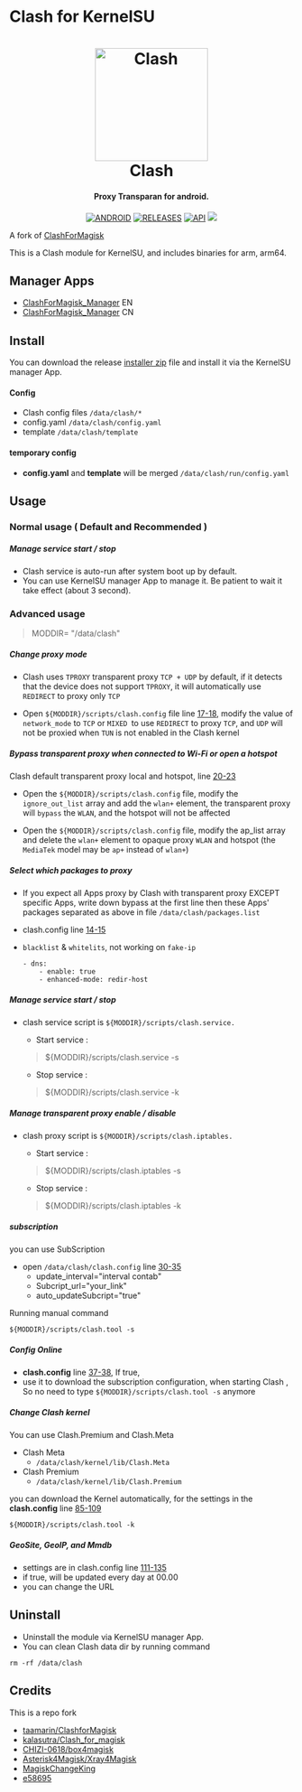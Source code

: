 # Clash for KernelSU
<h1 align="center">
  <img src="https://github.com/Dreamail/ClashforKernelSU/blob/master/docs/logo.png" alt="Clash" width="200">
  <br>Clash<br>
</h1>
<h4 align="center">Proxy Transparan for android.</h4>


<div align="center">

[![ANDROID](https://img.shields.io/badge/Android-3DDC84?style=for-the-badge&logo=android&logoColor=white)]()
[![RELEASES](https://img.shields.io/github/downloads/Dreamail/ClashforKernelSU/total.svg?style=for-the-badge)](https://github.com/Dreamail/ClashforKernelSU/releases)
[![API](https://img.shields.io/badge/API-19%2B-brightgreen.svg?style=for-the-badge)](https://android-arsenal.com/api?level=19)
  <a href="https://github.com/Dreamail/ClashforKernelSU/releases">
    <img src="https://img.shields.io/github/release/Dreamail/ClashforKernelSU/all.svg?style=for-the-badge">
  </a>

</div>

A fork of [ClashForMagisk](https://github.com/taamarin/ClashforMagisk)

This is a Clash module for KernelSU, and includes binaries for arm, arm64.

## Manager Apps
- [ClashForMagisk_Manager](https://t.me/taamarin/26137) EN
- [ClashForMagisk_Manager](https://t.me/MagiskChangeKing/159) CN

## Install
You can download the release [installer zip](https://github.com/Dreamail/ClashforKernelSU/releases) file and install it via the KernelSU manager App.

#### Config
- Clash config files `/data/clash/*`
- config.yaml `/data/clash/config.yaml`
- template `/data/clash/template`

#### temporary config
- **config.yaml** and **template** will be merged `/data/clash/run/config.yaml`

## Usage
### Normal usage ( Default and Recommended )
##### Manage service start / stop
- Clash service is auto-run after system boot up by default.
- You can use KernelSU manager App to manage it. Be patient to wait it take effect (about 3 second).

### Advanced usage
> MODDIR= "/data/clash"

##### Change proxy mode
- Clash uses `TPROXY` transparent proxy `TCP + UDP` by default, if it detects that the device does not support `TPROXY`, it will automatically use `REDIRECT` to proxy only `TCP`

- Open `${MODDIR}/scripts/clash.config` file line [17-18](https://github.com/Dreamail/ClashforKernelSU/blob/master/scripts/clash.config#L17-#L18), modify the value of `network_mode` to `TCP` or `MIXED `to use `REDIRECT` to proxy `TCP`, and `UDP` will not be proxied when `TUN` is not enabled in the Clash kernel

##### Bypass transparent proxy when connected to Wi-Fi or open a hotspot
Clash default transparent proxy local and hotspot, line [20-23](https://github.com/Dreamail/ClashforKernelSU/blob/master/scripts/clash.config#L20-#L23)

- Open the `${MODDIR}/scripts/clash.config` file, modify the `ignore_out_list` array and add the `wlan+` element, the transparent proxy will `bypass` the `WLAN`, and the hotspot will not be affected

- Open the `${MODDIR}/scripts/clash.config` file, modify the ap_list array and delete the `wlan+` element to opaque proxy `WLAN` and hotspot (the `MediaTek` model may be `ap+` instead of `wlan+`)

##### Select which packages to proxy
- If you expect all Apps proxy by Clash with transparent proxy EXCEPT specific Apps, write down bypass at the first line then these Apps' packages separated as above in file `/data/clash/packages.list`
- clash.config line [14-15](https://github.com/Dreamail/ClashforKernelSU/blob/master/scripts/clash.config#L14-#L15)
- `blacklist` & `whitelits`, not working on `fake-ip`

      - dns:
          - enable: true
          - enhanced-mode: redir-host

##### Manage service start / stop
- clash service script is `${MODDIR}/scripts/clash.service.`
    - Start service :
    > ${MODDIR}/scripts/clash.service -s

    - Stop service :
    > ${MODDIR}/scripts/clash.service -k

##### Manage transparent proxy enable / disable
- clash proxy script is `${MODDIR}/scripts/clash.iptables.`
    - Start service :
    > ${MODDIR}/scripts/clash.iptables -s

    - Stop service :
    > ${MODDIR}/scripts/clash.iptables -k

##### subscription
you can use SubScription
- open `/data/clash/clash.config` line [30-35](https://github.com/Dreamail/ClashforKernelSU/blob/master/scripts/clash.config#L30-#L35)
  - update_interval="interval contab"
  - Subcript_url="your_link"
  - auto_updateSubcript="true"

Running manual command
```shell
${MODDIR}/scripts/clash.tool -s
```

##### Config Online
- **clash.config** line [37-38](https://github.com/Dreamail/ClashforKernelSU/blob/master/scripts/clash.config#L37-#L38), If true,
- use it to download the subscription configuration, when starting Clash , So no need to type `${MODDIR}/scripts/clash.tool -s` anymore

##### Change Clash kernel
You can use Clash.Premium and Clash.Meta
- Clash Meta 
  - `/data/clash/kernel/lib/Clash.Meta`
- Clash Premium 
  - `/data/clash/kernel/lib/Clash.Premium`

you can download the Kernel automatically, for the settings in the **clash.config** line [85-109](https://github.com/Dreamail/ClashforKernelSU/blob/master/scripts/clash.config#L85-#L109)
```shell
${MODDIR}/scripts/clash.tool -k
```

##### GeoSite, GeoIP, and Mmdb
- settings are in clash.config line [111-135](https://github.com/Dreamail/ClashforKernelSU/blob/master/scripts/clash.config#L111-#L135)
- if true, will be updated every day at 00.00
- you can change the URL

## Uninstall
- Uninstall the module via KernelSU manager App.
- You can clean Clash data dir by running command 
```shell
rm -rf /data/clash
```

## Credits
This is a repo fork
  - [taamarin/ClashforMagisk](https://github.com/taamarin/ClashforMagisk)
  - [kalasutra/Clash_for_magisk](https://github.com/kalasutra/Clash_For_Magisk)
  - [CHIZI-0618/box4magisk](https://github.com/CHIZI-0618/box4magisk)
  - [Asterisk4Magisk/Xray4Magisk](https://github.com/Asterisk4Magisk/Xray4Magisk)
  - [MagiskChangeKing](https://t.me/MagiskChangeKing)
  - [e58695](https://t.me/e58695)
